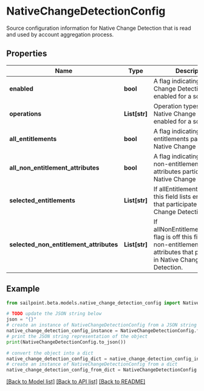 # NativeChangeDetectionConfig

Source configuration information for Native Change Detection that is read and used by account aggregation process.

## Properties

Name | Type | Description | Notes
------------ | ------------- | ------------- | -------------
**enabled** | **bool** | A flag indicating if Native Change Detection is enabled for a source. | [optional] [default to False]
**operations** | **List[str]** | Operation types for which Native Change Detection is enabled for a source. | [optional] 
**all_entitlements** | **bool** | A flag indicating that all entitlements participate in Native Change Detection. | [optional] [default to False]
**all_non_entitlement_attributes** | **bool** | A flag indicating that all non-entitlement account attributes participate in Native Change Detection. | [optional] [default to False]
**selected_entitlements** | **List[str]** | If allEntitlements flag is off this field lists entitlements that participate in Native Change Detection. | [optional] 
**selected_non_entitlement_attributes** | **List[str]** | If allNonEntitlementAttributes flag is off this field lists non-entitlement account attributes that participate in Native Change Detection. | [optional] 

## Example

```python
from sailpoint.beta.models.native_change_detection_config import NativeChangeDetectionConfig

# TODO update the JSON string below
json = "{}"
# create an instance of NativeChangeDetectionConfig from a JSON string
native_change_detection_config_instance = NativeChangeDetectionConfig.from_json(json)
# print the JSON string representation of the object
print(NativeChangeDetectionConfig.to_json())

# convert the object into a dict
native_change_detection_config_dict = native_change_detection_config_instance.to_dict()
# create an instance of NativeChangeDetectionConfig from a dict
native_change_detection_config_from_dict = NativeChangeDetectionConfig.from_dict(native_change_detection_config_dict)
```
[[Back to Model list]](../README.md#documentation-for-models) [[Back to API list]](../README.md#documentation-for-api-endpoints) [[Back to README]](../README.md)


